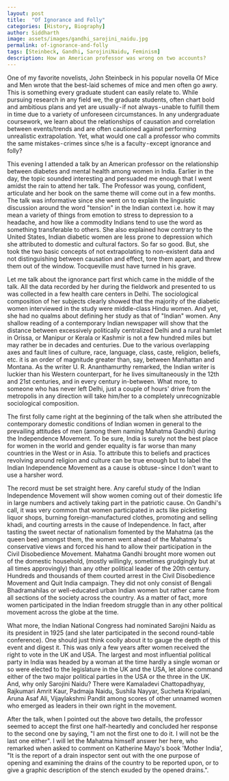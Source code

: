 ```yaml
---
layout: post
title:  "Of Ignorance and Folly"
categories: [History, Biography]
author: Siddharth
image: assets/images/gandhi_sarojini_naidu.jpg
permalink: of-ignorance-and-folly
tags: [Steinbeck, Gandhi, SarojiniNaidu, Feminism]
description: How an American professor was wrong on two accounts?
---
```

One of my favorite novelists, John Steinbeck in his popular novella Of Mice and Men wrote that the best-laid schemes of mice and men often go awry. This is something every graduate student can easily relate to. While pursuing research in any field we, the graduate students, often chart bold and ambitious plans and yet are usually - if not always - unable to fulfill them in time due to a variety of unforeseen circumstances. In any undergraduate coursework, we learn about the relationships of causation and correlation between events/trends and are often cautioned against performing unrealistic extrapolation. Yet, what would one call a professor who commits the same mistakes - crimes since s/he is a faculty - except ignorance and folly?

This evening I attended a talk by an American professor on the relationship between diabetes and mental health among women in India. Earlier in the day, the topic sounded interesting and persuaded me enough that I went amidst the rain to attend her talk. The Professor was young, confident, articulate and her book on the same theme will come out in a few months. The talk was informative since she went on to explain the linguistic discussion around the word "tension" in the Indian context i.e. how it may mean a variety of things from emotion to stress to depression to a headache, and how like a commodity Indians tend to use the word as something transferable to others. She also explained how contrary to the United States, Indian diabetic women are less prone to depression which she attributed to domestic and cultural factors. So far so good. But, she took the two basic concepts of not extrapolating to non-existent data and not distinguishing between causation and effect, tore them apart, and threw them out of the window. Tocqueville must have turned in his grave.

Let me talk about the ignorance part first which came in the middle of the talk. All the data recorded by her during the fieldwork and presented to us was collected in a few health care centers in Delhi. The sociological composition of her subjects clearly showed that the majority of the diabetic women interviewed in the study were middle-class Hindu women. And yet, she had no qualms about defining her study as that of "Indian" women. Any shallow reading of a contemporary Indian newspaper will show that the distance between excessively politically centralized Delhi and a rural hamlet in Orissa, or Manipur or Kerala or Kashmir is not a few hundred miles but may rather be in decades and centuries. Due to the various overlapping axes and fault lines of culture, race, language, class, caste, religion, beliefs, etc. it is an order of magnitude greater than, say, between Manhattan and Montana. As the writer U. R. Ananthamurthy remarked, the Indian writer is luckier than his Western counterpart, for he lives simultaneously in the 12th and 21st centuries, and in every century in-between. What more, to someone who has never left Delhi, just a couple of hours' drive from the metropolis in any direction will take him/her to a completely unrecognizable sociological composition.

The first folly came right at the beginning of the talk when she attributed the contemporary domestic conditions of Indian women in general to the prevailing attitudes of men (among them naming Mahatma Gandhi) during the Independence Movement. To be sure, India is surely not the best place for women in the world and gender equality is far worse than many countries in the West or in Asia. To attribute this to beliefs and practices revolving around religion and culture can be true enough but to label the Indian Independence Movement as a cause is obtuse - since I don't want to use a harsher word.

The record must be set straight here. Any careful study of the Indian Independence Movement will show women coming out of their domestic life in large numbers and actively taking part in the patriotic cause. On Gandhi's call, it was very common that women participated in acts like picketing liquor shops, burning foreign-manufactured clothes, promoting and selling khadi, and courting arrests in the cause of Independence. In fact, after tasting the sweet nectar of nationalism fomented by the Mahatma (as the queen bee) amongst them, the women went ahead of the Mahatma's conservative views and forced his hand to allow their participation in the Civil Disobedience Movement. Mahatma Gandhi brought more women out of the domestic household, (mostly willingly, sometimes grudgingly but at all times approvingly) than any other political leader of the 20th century. Hundreds and thousands of them courted arrest in the Civil Disobedience Movement and Quit India campaign. They did not only consist of Bengali Bhadramahilas or well-educated urban Indian women but rather came from all sections of the society across the country. As a matter of fact, more women participated in the Indian freedom struggle than in any other political movement across the globe at the time.

What more, the Indian National Congress had nominated Sarojini Naidu as its president in 1925 (and she later participated in the second round-table conference). One should just think coolly about it to gauge the depth of this event and digest it. This was only a few years after women received the right to vote in the UK and USA. The largest and most influential political party in India was headed by a woman at the time hardly a single woman or so were elected to the legislature in the UK and the USA, let alone command either of the two major political parties in the USA or the three in the UK. And, why only Sarojini Naidu? There were Kamaladevi Chattopadhyay, Rajkumari Amrit Kaur, Padmaja Naidu, Sushila Nayyar, Sucheta Kripalani, Aruna Asaf Ali, Vijaylakshmi Pandit among scores of other unnamed women who emerged as leaders in their own right in the movement.

After the talk, when I pointed out the above two details, the professor seemed to accept the first one half-heartedly and concluded her response to the second one by saying, "I am not the first one to do it. I will not be the last one either". I will let the Mahatma himself answer her here, who remarked when asked to comment on Katherine Mayo's book 'Mother India', "It is the report of a drain inspector sent out with the one purpose of opening and examining the drains of the country to be reported upon, or to give a graphic description of the stench exuded by the opened drains.".